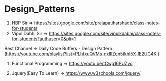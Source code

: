 # Design_Patterns

1) HBP Sir => https://sites.google.com/site/prajapatiharshadb/class-notes-for-students 
2) Vipul Dabhi Sir => https://sites.google.com/site/vipulkdabhi/class-notes-for-students?authuser=0&pli=1


Best Channel => Daily Code Buffers - Design Pattern (https://youtube.com/playlist?list=PLhfxuQVMs-nxlIlZon5tkhI5X-lE2UG4K )

1) Functional Programming => https://youtu.be/tCwg16PUZyo

2) Jquery(Easy To Learn) => https://www.w3schools.com/jquery/

